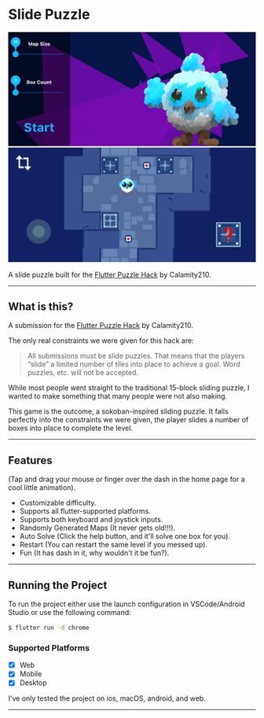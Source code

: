 # Slide Puzzle

![Home][home]
![Game][game]

A slide puzzle built for the [Flutter Puzzle Hack](https://flutterhack.devpost.com/) by Calamity210.

---

## What is this?
A submission for the [Flutter Puzzle Hack](https://flutterhack.devpost.com/) by Calamity210.

The only real constraints we were given for this hack are:
> All submissions must be slide puzzles. That means that the players “slide” a limited number of tiles into place to achieve a goal.
Word puzzles, etc. will not be accepted.

While most people went straight to the traditional 15-block sliding puzzle, I wanted to make something that many people were not also making.

This game is the outcome, a sokoban-inspired sliding puzzle. It falls perfectly into the constraints we were given, the player slides a number of boxes into place to complete the level.


---

## Features

(Tap and drag your mouse or finger over the dash in the home page for a cool little animation).

- Customizable difficulty.
- Supports all flutter-supported platforms.
- Supports both keyboard and joystick inputs.
- Randomly Generated Maps (It never gets old!!!).
- Auto Solve (Click the help button, and it'll solve one box for you).
- Restart (You can restart the same level if you messed up).
- Fun (It has dash in it, why wouldn't it be fun?).

---

## Running the Project

To run the project either use the launch configuration in VSCode/Android Studio or use the following command:

```sh
$ flutter run -d chrome
```

### Supported Platforms
- [x] Web
- [x] Mobile
- [x] Desktop

I've only tested the project on ios, macOS, android, and web.

---


[home]: art/home.png
[game]: art/game.png